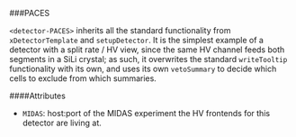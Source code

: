 ###PACES

`<detector-PACES>` inherits all the standard functionality from `xDetectorTemplate` and `setupDetector`.  It is the simplest example of a detector with a split rate / HV view, since the same HV channel feeds both segments in a SiLi crystal; as such, it overwrites the standard `writeTooltip` functionality with its own, and uses its own `vetoSummary` to decide which cells to exclude from which summaries.

####Attributes
 - `MIDAS`: host:port of the MIDAS experiment the HV frontends for this detector are living at.
